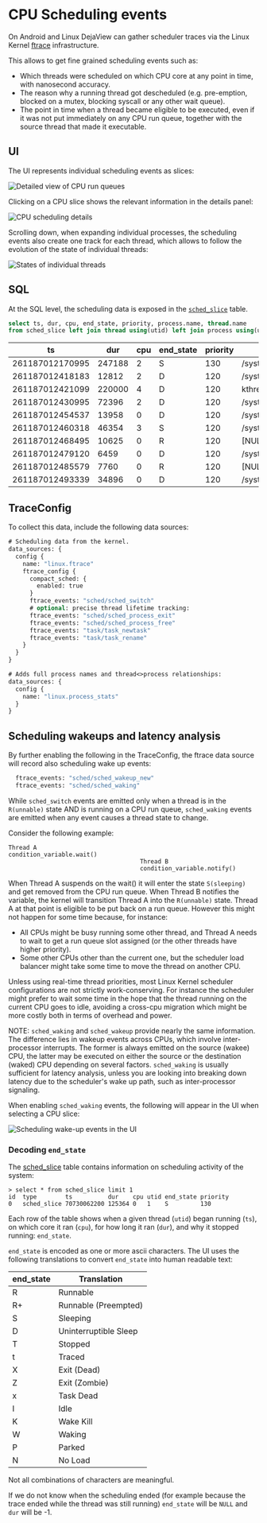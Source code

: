 # CPU Scheduling events

On Android and Linux DejaView can gather scheduler traces via the Linux Kernel
[ftrace](https://www.kernel.org/doc/Documentation/trace/ftrace.txt)
infrastructure.

This allows to get fine grained scheduling events such as:

* Which threads were scheduled on which CPU core at any point in time, with
  nanosecond accuracy.
* The reason why a running thread got descheduled (e.g. pre-emption, blocked on
  a mutex, blocking syscall or any other wait queue).
* The point in time when a thread became eligible to be executed, even if it was
  not put immediately on any CPU run queue, together with the source thread that
  made it executable.

## UI

The UI represents individual scheduling events as slices:

![](/docs/images/cpu-zoomed.png "Detailed view of CPU run queues")

Clicking on a CPU slice shows the relevant information in the details panel:

![](/docs/images/cpu-sched-details.png "CPU scheduling details")

Scrolling down, when expanding individual processes, the scheduling events also
create one track for each thread, which allows to follow the evolution of the
state of individual threads:

![](/docs/images/thread-states.png "States of individual threads")

## SQL

At the SQL level, the scheduling data is exposed in the
[`sched_slice`](/docs/analysis/sql-tables.autogen#sched_slice) table.

```sql
select ts, dur, cpu, end_state, priority, process.name, thread.name
from sched_slice left join thread using(utid) left join process using(upid)
```

ts | dur | cpu | end_state | priority | process.name, | thread.name
---|-----|-----|-----------|----------|---------------|------------
261187012170995 | 247188 | 2 | S | 130 | /system/bin/logd | logd.klogd
261187012418183 | 12812 | 2 | D | 120 | /system/bin/traced_probes | traced_probes0
261187012421099 | 220000 | 4 | D | 120 | kthreadd | kworker/u16:2
261187012430995 | 72396 | 2 | D | 120 | /system/bin/traced_probes | traced_probes1
261187012454537 | 13958 | 0 | D | 120 | /system/bin/traced_probes | traced_probes0
261187012460318 | 46354 | 3 | S | 120 | /system/bin/traced_probes | traced_probes2
261187012468495 | 10625 | 0 | R | 120 | [NULL] | swapper/0
261187012479120 | 6459 | 0 | D | 120 | /system/bin/traced_probes | traced_probes0
261187012485579 | 7760 | 0 | R | 120 | [NULL] | swapper/0
261187012493339 | 34896 | 0 | D | 120 | /system/bin/traced_probes | traced_probes0

## TraceConfig

To collect this data, include the following data sources:

```protobuf
# Scheduling data from the kernel.
data_sources: {
  config {
    name: "linux.ftrace"
    ftrace_config {
      compact_sched: {
        enabled: true
      }
      ftrace_events: "sched/sched_switch"
      # optional: precise thread lifetime tracking:
      ftrace_events: "sched/sched_process_exit"
      ftrace_events: "sched/sched_process_free"
      ftrace_events: "task/task_newtask"
      ftrace_events: "task/task_rename"
    }
  }
}

# Adds full process names and thread<>process relationships:
data_sources: {
  config {
    name: "linux.process_stats"
  }
}
```

## Scheduling wakeups and latency analysis

By further enabling the following in the TraceConfig, the ftrace data source
will record also scheduling wake up events:

```protobuf
  ftrace_events: "sched/sched_wakeup_new"
  ftrace_events: "sched/sched_waking"
```

While `sched_switch` events are emitted only when a thread is in the
`R(unnable)` state AND is running on a CPU run queue, `sched_waking` events are
emitted when any event causes a thread state to change.

Consider the following example:

```
Thread A
condition_variable.wait()
                                     Thread B
                                     condition_variable.notify()
```

When Thread A suspends on the wait() it will enter the state `S(sleeping)` and
get removed from the CPU run queue. When Thread B notifies the variable, the
kernel will transition Thread A into the `R(unnable)` state. Thread A at that
point is eligible to be put back on a run queue. However this might not happen
for some time because, for instance:

* All CPUs might be busy running some other thread, and Thread A needs to wait
  to get a run queue slot assigned (or the other threads have higher priority).
* Some other CPUs other than the current one, but the scheduler load balancer
  might take some time to move the thread on another CPU.

Unless using real-time thread priorities, most Linux Kernel scheduler
configurations are not strictly work-conserving. For instance the scheduler
might prefer to wait some time in the hope that the thread running on the
current CPU goes to idle, avoiding a cross-cpu migration which might be more
costly both in terms of overhead and power.

NOTE: `sched_waking` and `sched_wakeup` provide nearly the same information. The
      difference lies in wakeup events across CPUs, which involve
      inter-processor interrupts. The former is always emitted on the source (wakee)
      CPU, the latter may be executed on either the source or the destination (waked) CPU
      depending on several factors. `sched_waking` is usually sufficient for latency
      analysis, unless you are looking into breaking down latency due to
      the scheduler's wake up path, such as inter-processor signaling.

When enabling `sched_waking` events, the following will appear in the UI when
selecting a CPU slice:

![](/docs/images/latency.png "Scheduling wake-up events in the UI")

### Decoding `end_state`

The [sched_slice](/docs/analysis/sql-tables.autogen#sched_slice) table contains
information on scheduling activity of the system:

```
> select * from sched_slice limit 1
id  type        ts          dur    cpu utid end_state priority
0   sched_slice 70730062200 125364 0   1    S         130     
```

Each row of the table shows when a given thread (`utid`) began running
(`ts`), on which core it ran (`cpu`), for how long it ran (`dur`), 
and why it stopped running: `end_state`.

`end_state` is encoded as one or more ascii characters. The UI uses
the following translations to convert `end_state` into human readable
text:

| end_state  | Translation            |
|------------|------------------------|
| R          | Runnable               |
| R+         | Runnable (Preempted)   |
| S          | Sleeping               |
| D          | Uninterruptible Sleep  |
| T          | Stopped                |
| t          | Traced                 |
| X          | Exit (Dead)            |
| Z          | Exit (Zombie)          |
| x          | Task Dead              |
| I          | Idle                   |
| K          | Wake Kill              |
| W          | Waking                 |
| P          | Parked                 |
| N          | No Load                |

Not all combinations of characters are meaningful.

If we do not know when the scheduling ended (for example because the
trace ended while the thread was still running) `end_state` will be
`NULL` and `dur` will be -1.

